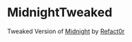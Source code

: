 # MidnightTweaked
Tweaked Version of [Midnight](https://betterdiscord.app/theme/midnight) by [Refact0r](https://betterdiscord.app/developer/refact0r)
